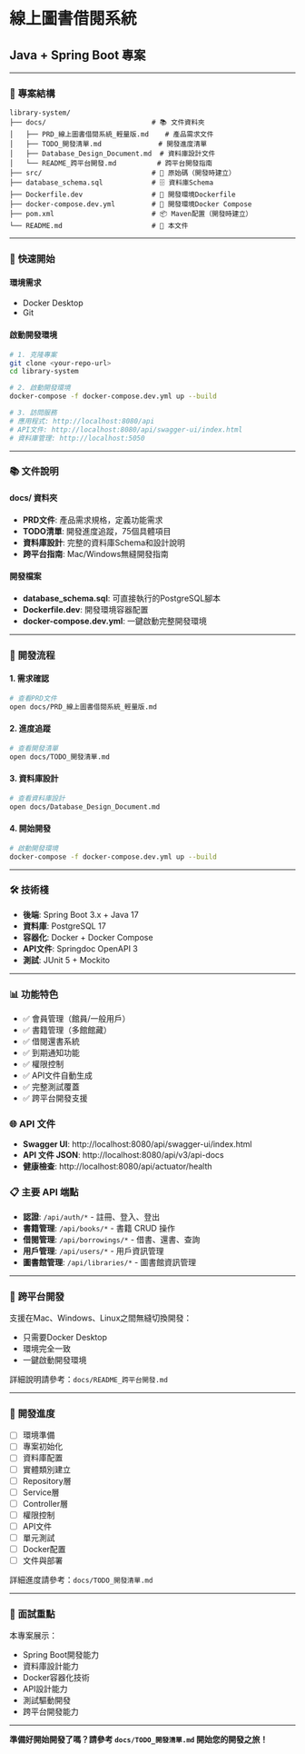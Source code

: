 # 線上圖書借閱系統
## Java + Spring Boot 專案

---

### 📁 **專案結構**

```
library-system/
├── docs/                          # 📚 文件資料夾
│   ├── PRD_線上圖書借閱系統_輕量版.md    # 產品需求文件
│   ├── TODO_開發清單.md              # 開發進度清單
│   ├── Database_Design_Document.md  # 資料庫設計文件
│   └── README_跨平台開發.md          # 跨平台開發指南
├── src/                           # 🔧 原始碼（開發時建立）
├── database_schema.sql            # 🗄️ 資料庫Schema
├── Dockerfile.dev                 # 🐳 開發環境Dockerfile
├── docker-compose.dev.yml         # 🐳 開發環境Docker Compose
├── pom.xml                        # 📦 Maven配置（開發時建立）
└── README.md                      # 📖 本文件
```

---

### 🚀 **快速開始**

#### **環境需求**
- Docker Desktop
- Git

#### **啟動開發環境**
```bash
# 1. 克隆專案
git clone <your-repo-url>
cd library-system

# 2. 啟動開發環境
docker-compose -f docker-compose.dev.yml up --build

# 3. 訪問服務
# 應用程式: http://localhost:8080/api
# API文件: http://localhost:8080/api/swagger-ui/index.html
# 資料庫管理: http://localhost:5050
```

---

### 📚 **文件說明**

#### **docs/ 資料夾**
- **PRD文件**: 產品需求規格，定義功能需求
- **TODO清單**: 開發進度追蹤，75個具體項目
- **資料庫設計**: 完整的資料庫Schema和設計說明
- **跨平台指南**: Mac/Windows無縫開發指南

#### **開發檔案**
- **database_schema.sql**: 可直接執行的PostgreSQL腳本
- **Dockerfile.dev**: 開發環境容器配置
- **docker-compose.dev.yml**: 一鍵啟動完整開發環境

---

### 🎯 **開發流程**

#### **1. 需求確認**
```bash
# 查看PRD文件
open docs/PRD_線上圖書借閱系統_輕量版.md
```

#### **2. 進度追蹤**
```bash
# 查看開發清單
open docs/TODO_開發清單.md
```

#### **3. 資料庫設計**
```bash
# 查看資料庫設計
open docs/Database_Design_Document.md
```

#### **4. 開始開發**
```bash
# 啟動開發環境
docker-compose -f docker-compose.dev.yml up --build
```

---

### 🛠️ **技術棧**

- **後端**: Spring Boot 3.x + Java 17
- **資料庫**: PostgreSQL 17
- **容器化**: Docker + Docker Compose
- **API文件**: Springdoc OpenAPI 3
- **測試**: JUnit 5 + Mockito

---

### 📊 **功能特色**

- ✅ 會員管理（館員/一般用戶）
- ✅ 書籍管理（多館館藏）
- ✅ 借閱還書系統
- ✅ 到期通知功能
- ✅ 權限控制
- ✅ API文件自動生成
- ✅ 完整測試覆蓋
- ✅ 跨平台開發支援

### 🌐 **API 文件**

- **Swagger UI**: http://localhost:8080/api/swagger-ui/index.html
- **API 文件 JSON**: http://localhost:8080/api/v3/api-docs
- **健康檢查**: http://localhost:8080/api/actuator/health

### 📋 **主要 API 端點**

- **認證**: `/api/auth/*` - 註冊、登入、登出
- **書籍管理**: `/api/books/*` - 書籍 CRUD 操作
- **借閱管理**: `/api/borrowings/*` - 借書、還書、查詢
- **用戶管理**: `/api/users/*` - 用戶資訊管理
- **圖書館管理**: `/api/libraries/*` - 圖書館資訊管理

---

### 🔄 **跨平台開發**

支援在Mac、Windows、Linux之間無縫切換開發：
- 只需要Docker Desktop
- 環境完全一致
- 一鍵啟動開發環境

詳細說明請參考：`docs/README_跨平台開發.md`

---

### 📝 **開發進度**

- [ ] 環境準備
- [ ] 專案初始化
- [ ] 資料庫配置
- [ ] 實體類別建立
- [ ] Repository層
- [ ] Service層
- [ ] Controller層
- [ ] 權限控制
- [ ] API文件
- [ ] 單元測試
- [ ] Docker配置
- [ ] 文件與部署

詳細進度請參考：`docs/TODO_開發清單.md`

---

### 🎯 **面試重點**

本專案展示：
- Spring Boot開發能力
- 資料庫設計能力
- Docker容器化技術
- API設計能力
- 測試驅動開發
- 跨平台開發能力

---

**準備好開始開發了嗎？請參考 `docs/TODO_開發清單.md` 開始您的開發之旅！**

